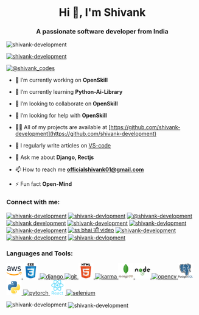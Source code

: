 <h1 align="center">Hi 👋, I'm Shivank</h1>
<h3 align="center">A passionate software developer from India</h3>

<p align="left"> <img src="https://komarev.com/ghpvc/?username=shivank-development&label=Profile%20views&color=0e75b6&style=flat" alt="shivank-development" /> </p>

<p align="left"> <a href="https://github.com/ryo-ma/github-profile-trophy"><img src="https://github-profile-trophy.vercel.app/?username=shivank-development" alt="shivank-development" /></a> </p>

<p align="left"> <a href="https://twitter.com/@shivank_codes" target="blank"><img src="https://img.shields.io/twitter/follow/@shivank_codes?logo=twitter&style=for-the-badge" alt="@shivank_codes" /></a> </p>

- 🔭 I’m currently working on **OpenSkill**

- 🌱 I’m currently learning **Python-Ai-Library**

- 👯 I’m looking to collaborate on **OpenSkill**

- 🤝 I’m looking for help with **OpenSkill**

- 👨‍💻 All of my projects are available at [https://github.com/shivank-development](https://github.com/shivank-development)

- 📝 I regularly write articles on [VS-code](VS-code)

- 💬 Ask me about **Django, Rectjs**

- 📫 How to reach me **officialshivank01@gmail.com**

- ⚡ Fun fact **Open-Mind**

<h3 align="left">Connect with me:</h3>
<p align="left">
<a href="https://codepen.io/shivank-development" target="blank"><img align="center" src="https://raw.githubusercontent.com/rahuldkjain/github-profile-readme-generator/master/src/images/icons/Social/codepen.svg" alt="shivank-development" height="30" width="40" /></a>
<a href="https://dev.to/shivank-devlopment" target="blank"><img align="center" src="https://raw.githubusercontent.com/rahuldkjain/github-profile-readme-generator/master/src/images/icons/Social/devto.svg" alt="shivank-devlopment" height="30" width="40" /></a>
<a href="https://twitter.com/@shivank-development" target="blank"><img align="center" src="https://raw.githubusercontent.com/rahuldkjain/github-profile-readme-generator/master/src/images/icons/Social/twitter.svg" alt="@shivank-development" height="30" width="40" /></a>
<a href="https://linkedin.com/in/shivank development" target="blank"><img align="center" src="https://raw.githubusercontent.com/rahuldkjain/github-profile-readme-generator/master/src/images/icons/Social/linked-in-alt.svg" alt="shivank development" height="30" width="40" /></a>
<a href="https://codesandbox.com/shivank-development" target="blank"><img align="center" src="https://raw.githubusercontent.com/rahuldkjain/github-profile-readme-generator/master/src/images/icons/Social/codesandbox.svg" alt="shivank-development" height="30" width="40" /></a>
<a href="https://fb.com/shivank-devlopment" target="blank"><img align="center" src="https://raw.githubusercontent.com/rahuldkjain/github-profile-readme-generator/master/src/images/icons/Social/facebook.svg" alt="shivank-devlopment" height="30" width="40" /></a>
<a href="https://instagram.com/shivank-development" target="blank"><img align="center" src="https://raw.githubusercontent.com/rahuldkjain/github-profile-readme-generator/master/src/images/icons/Social/instagram.svg" alt="shivank-development" height="30" width="40" /></a>
<a href="https://www.youtube.com/c/ss bhai की video" target="blank"><img align="center" src="https://raw.githubusercontent.com/rahuldkjain/github-profile-readme-generator/master/src/images/icons/Social/youtube.svg" alt="ss bhai की video" height="30" width="40" /></a>
<a href="https://www.codechef.com/users/shivank-development" target="blank"><img align="center" src="https://cdn.jsdelivr.net/npm/simple-icons@3.1.0/icons/codechef.svg" alt="shivank-development" height="30" width="40" /></a>
<a href="https://www.leetcode.com/shivank-development" target="blank"><img align="center" src="https://raw.githubusercontent.com/rahuldkjain/github-profile-readme-generator/master/src/images/icons/Social/leet-code.svg" alt="shivank-development" height="30" width="40" /></a>
<a href="https://auth.geeksforgeeks.org/user/shivank-devlopment" target="blank"><img align="center" src="https://raw.githubusercontent.com/rahuldkjain/github-profile-readme-generator/master/src/images/icons/Social/geeks-for-geeks.svg" alt="shivank-devlopment" height="30" width="40" /></a>
</p>

<h3 align="left">Languages and Tools:</h3>
<p align="left"> <a href="https://aws.amazon.com" target="_blank" rel="noreferrer"> <img src="https://raw.githubusercontent.com/devicons/devicon/master/icons/amazonwebservices/amazonwebservices-original-wordmark.svg" alt="aws" width="40" height="40"/> </a> <a href="https://www.w3schools.com/css/" target="_blank" rel="noreferrer"> <img src="https://raw.githubusercontent.com/devicons/devicon/master/icons/css3/css3-original-wordmark.svg" alt="css3" width="40" height="40"/> </a> <a href="https://www.djangoproject.com/" target="_blank" rel="noreferrer"> <img src="https://cdn.worldvectorlogo.com/logos/django.svg" alt="django" width="40" height="40"/> </a> <a href="https://git-scm.com/" target="_blank" rel="noreferrer"> <img src="https://www.vectorlogo.zone/logos/git-scm/git-scm-icon.svg" alt="git" width="40" height="40"/> </a> <a href="https://www.w3.org/html/" target="_blank" rel="noreferrer"> <img src="https://raw.githubusercontent.com/devicons/devicon/master/icons/html5/html5-original-wordmark.svg" alt="html5" width="40" height="40"/> </a> <a href="https://karma-runner.github.io/latest/index.html" target="_blank" rel="noreferrer"> <img src="https://raw.githubusercontent.com/detain/svg-logos/780f25886640cef088af994181646db2f6b1a3f8/svg/karma.svg" alt="karma" width="40" height="40"/> </a> <a href="https://www.mongodb.com/" target="_blank" rel="noreferrer"> <img src="https://raw.githubusercontent.com/devicons/devicon/master/icons/mongodb/mongodb-original-wordmark.svg" alt="mongodb" width="40" height="40"/> </a> <a href="https://nodejs.org" target="_blank" rel="noreferrer"> <img src="https://raw.githubusercontent.com/devicons/devicon/master/icons/nodejs/nodejs-original-wordmark.svg" alt="nodejs" width="40" height="40"/> </a> <a href="https://opencv.org/" target="_blank" rel="noreferrer"> <img src="https://www.vectorlogo.zone/logos/opencv/opencv-icon.svg" alt="opencv" width="40" height="40"/> </a> <a href="https://www.postgresql.org" target="_blank" rel="noreferrer"> <img src="https://raw.githubusercontent.com/devicons/devicon/master/icons/postgresql/postgresql-original-wordmark.svg" alt="postgresql" width="40" height="40"/> </a> <a href="https://www.python.org" target="_blank" rel="noreferrer"> <img src="https://raw.githubusercontent.com/devicons/devicon/master/icons/python/python-original.svg" alt="python" width="40" height="40"/> </a> <a href="https://pytorch.org/" target="_blank" rel="noreferrer"> <img src="https://www.vectorlogo.zone/logos/pytorch/pytorch-icon.svg" alt="pytorch" width="40" height="40"/> </a> <a href="https://reactjs.org/" target="_blank" rel="noreferrer"> <img src="https://raw.githubusercontent.com/devicons/devicon/master/icons/react/react-original-wordmark.svg" alt="react" width="40" height="40"/> </a> <a href="https://www.selenium.dev" target="_blank" rel="noreferrer"> <img src="https://raw.githubusercontent.com/detain/svg-logos/780f25886640cef088af994181646db2f6b1a3f8/svg/selenium-logo.svg" alt="selenium" width="40" height="40"/> </a> </p>

<p><img align="left" src="https://github-readme-stats.vercel.app/api/top-langs?username=shivank-development&show_icons=true&locale=en&layout=compact" alt="shivank-development" /></p>

<p>&nbsp;<img align="center" src="https://github-readme-stats.vercel.app/api?username=shivank-development&show_icons=true&locale=en" alt="shivank-development" /></p>
